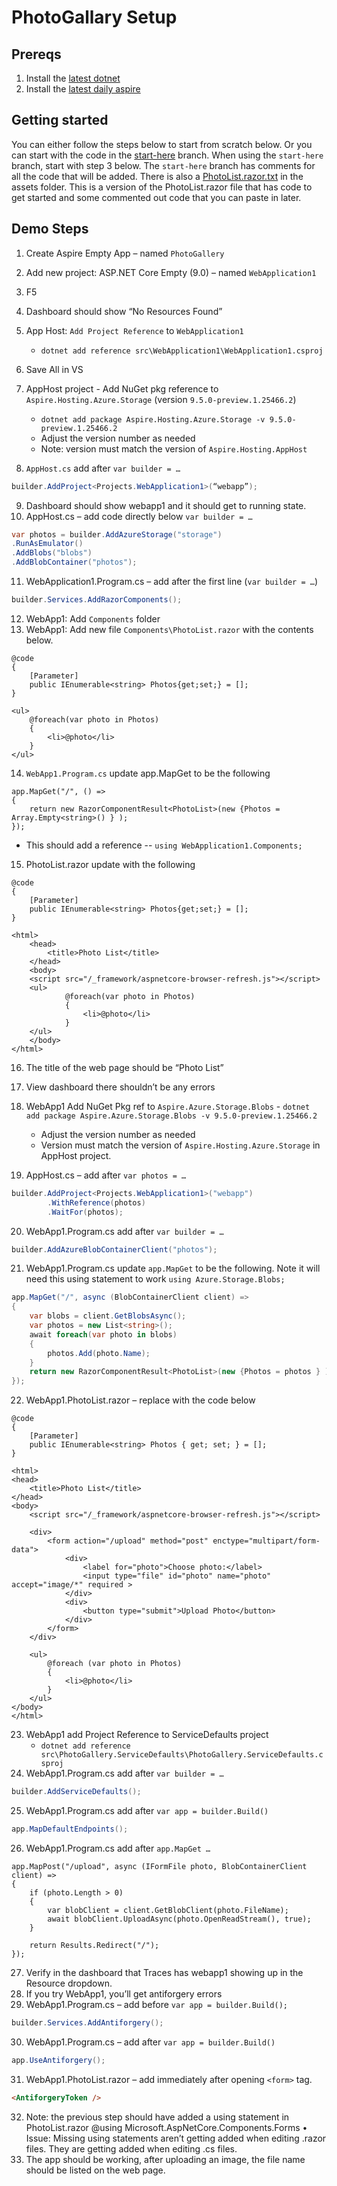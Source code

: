 # PhotoGallary Setup

## Prereqs
1. Install the [latest dotnet](https://github.com/dotnet/dotnet/blob/main/docs/builds-table.md)
1. Install the [latest daily aspire ](https://github.com/dotnet/aspire/blob/main/docs/using-latest-daily.md)

## Getting started
You can either follow the steps below to start from scratch below. Or you can start with the code in the [start-here](https://github.com/sayedihashimi/PhotoGallerySample/tree/start-here) branch.
When using the `start-here` branch, start with step 3 below.
The `start-here` branch has comments for all the code that will be added. 
There is also a [PhotoList.razor.txt](assets/PhotoList.razor.txt) in the assets folder. This is a version of the
PhotoList.razor file that has code to get started and some commented out code that you can paste in later.

## Demo Steps
1. Create Aspire Empty App – named `PhotoGallery`
2. Add new project: ASP.NET Core Empty (9.0) – named `WebApplication1`
3. F5
4. Dashboard should show “No Resources Found”
5. App Host: `Add Project Reference` to `WebApplication1`
    - `dotnet add reference src\WebApplication1\WebApplication1.csproj`
6. Save All in VS
7. AppHost project - Add NuGet pkg reference to `Aspire.Hosting.Azure.Storage` (version `9.5.0-preview.1.25466.2`)
    - `dotnet add package Aspire.Hosting.Azure.Storage -v 9.5.0-preview.1.25466.2`
    - Adjust the version number as needed
    - Note: version must match the version of `Aspire.Hosting.AppHost`

8. `AppHost.cs` add after `var builder = …`

```cs
builder.AddProject<Projects.WebApplication1>(“webapp”);
```

9. Dashboard should show webapp1 and it should get to running state.
10. AppHost.cs – add code directly below `var builder = …`

```cs
var photos = builder.AddAzureStorage("storage")
.RunAsEmulator()
.AddBlobs("blobs")
.AddBlobContainer("photos");
```

11. WebApplication1.Program.cs – add after the first line (`var builder = …`)

```cs
builder.Services.AddRazorComponents();
```

12. WebApp1: Add `Components` folder
13. WebApp1: Add new file `Components\PhotoList.razor` with the contents below.

```
@code
{
    [Parameter]
    public IEnumerable<string> Photos{get;set;} = [];
}
 
<ul>
    @foreach(var photo in Photos)
    {
        <li>@photo</li>
    }
</ul>
```

14. `WebApp1.Program.cs` update app.MapGet to be the following

```
app.MapGet("/", () => 
{
    return new RazorComponentResult<PhotoList>(new {Photos = Array.Empty<string>() } );
});
```

  - This should add a reference -- `using WebApplication1.Components;`

15. PhotoList.razor update with the following

```
@code
{
    [Parameter]
    public IEnumerable<string> Photos{get;set;} = [];
}

<html>
    <head>
        <title>Photo List</title>
    </head>
    <body>
    <script src="/_framework/aspnetcore-browser-refresh.js"></script>
    <ul>
            @foreach(var photo in Photos)
            {
                <li>@photo</li>
            }
    </ul>
    </body>
</html>
```

16. The title of the web page should be “Photo List”
17. View dashboard there shouldn’t be any errors
18. WebApp1 Add NuGet Pkg ref to `Aspire.Azure.Storage.Blobs` - `dotnet add package Aspire.Azure.Storage.Blobs -v 9.5.0-preview.1.25466.2`
    - Adjust the version number as needed
    - Version must match the version of `Aspire.Hosting.Azure.Storage` in AppHost project.

19. AppHost.cs – add after `var photos = …`

```cs
builder.AddProject<Projects.WebApplication1>("webapp")
        .WithReference(photos)
        .WaitFor(photos);
```

20. WebApp1.Program.cs add after `var builder = …`

```cs
builder.AddAzureBlobContainerClient("photos");
```

21. WebApp1.Program.cs update `app.MapGet` to be the following. Note it will need this using statement to work `using Azure.Storage.Blobs;`

```cs
app.MapGet("/", async (BlobContainerClient client) =>
{
    var blobs = client.GetBlobsAsync();
    var photos = new List<string>();
    await foreach(var photo in blobs)
    {
        photos.Add(photo.Name);
    }
    return new RazorComponentResult<PhotoList>(new {Photos = photos } );
});
```

22. WebApp1.PhotoList.razor – replace with the code below

```
@code
{
    [Parameter]
    public IEnumerable<string> Photos { get; set; } = [];
}

<html>
<head>
    <title>Photo List</title>
</head>
<body>
    <script src="/_framework/aspnetcore-browser-refresh.js"></script>

    <div>
        <form action="/upload" method="post" enctype="multipart/form-data">
            <div>
                <label for="photo">Choose photo:</label>
                <input type="file" id="photo" name="photo" accept="image/*" required > 
            </div>
            <div>
                <button type="submit">Upload Photo</button>
            </div>
        </form>
    </div>

    <ul>
        @foreach (var photo in Photos)
        {
            <li>@photo</li>
        }
    </ul>
</body>
</html>
```

23. WebApp1 add Project Reference to ServiceDefaults project
    - `dotnet add reference src\PhotoGallery.ServiceDefaults\PhotoGallery.ServiceDefaults.csproj`
24. WebApp1.Program.cs add after `var builder = …`

```cs
builder.AddServiceDefaults();
```

25. WebApp1.Program.cs add after `var app = builder.Build()`

```cs
app.MapDefaultEndpoints();
```

26. WebApp1.Program.cs add after `app.MapGet …`

```
app.MapPost("/upload", async (IFormFile photo, BlobContainerClient client) =>
{
    if (photo.Length > 0)
    {
        var blobClient = client.GetBlobClient(photo.FileName);
        await blobClient.UploadAsync(photo.OpenReadStream(), true);
    }
 
    return Results.Redirect("/");
});
```

27. Verify in the dashboard that Traces has webapp1 showing up in the Resource dropdown.
28. If you try WebApp1, you’ll get antiforgery errors
29. WebApp1.Program.cs – add before `var app = builder.Build();`

```cs
builder.Services.AddAntiforgery();
```

30. WebApp1.Program.cs – add after `var app = builder.Build()`

```cs
app.UseAntiforgery();
```

31. WebApp1.PhotoList.razor – add immediately after opening `<form>` tag.

```html
<AntiforgeryToken />
```

32. Note: the previous step should have added a using statement in PhotoList.razor
@using Microsoft.AspNetCore.Components.Forms
• Issue: Missing using statements aren’t getting added when editing .razor files. They are getting added when editing .cs files.
33. The app should be working, after uploading an image, the file name should be listed on the web page.
